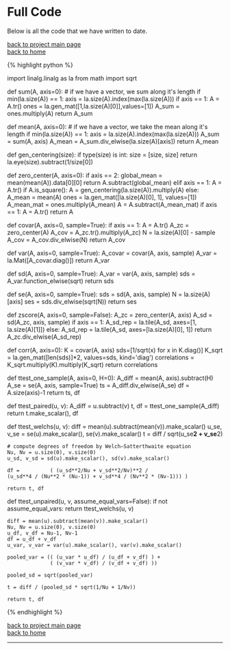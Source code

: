 # Full Code
Below is all the code that we have written to date.

[back to project main page](./stats_from_scratch.md)\
[back to home](../index.md)

{% highlight python %}

import linalg.linalg as la
from math import sqrt

def sum(A, axis=0):
    # if we have a vector, we sum along it's length
    if min(la.size(A)) == 1:
        axis = la.size(A).index(max(la.size(A)))
    if axis == 1:
        A = A.tr()
    ones = la.gen_mat([1,la.size(A)[0]],values=[1])
    A_sum = ones.multiply(A)
    return A_sum

def mean(A, axis=0):
    # if we have a vector, we take the mean along it's length
    if min(la.size(A)) == 1:
        axis = la.size(A).index(max(la.size(A)))
    A_sum = sum(A, axis)
    A_mean = A_sum.div_elwise(la.size(A)[axis])
    return A_mean

def gen_centering(size):
    if type(size) is int:
        size = [size, size]
    return la.eye(size).subtract(1/size[0])

def zero_center(A, axis=0):
    if axis == 2:
        global_mean = mean(mean(A)).data[0][0]
        return A.subtract(global_mean)
    elif axis == 1:
        A = A.tr()
    if A.is_square():
        A = gen_centering(la.size(A)).multiply(A)
    else:
        A_mean = mean(A)
        ones = la.gen_mat([la.size(A)[0], 1], values=[1])
        A_mean_mat = ones.multiply(A_mean)
        A = A.subtract(A_mean_mat)
    if axis == 1:
        A = A.tr()
    return A

def covar(A, axis=0, sample=True):
    if axis == 1:
        A = A.tr()
    A_zc = zero_center(A)
    A_cov = A_zc.tr().multiply(A_zc)
    N = la.size(A)[0] - sample
    A_cov = A_cov.div_elwise(N)
    return A_cov

def var(A, axis=0, sample=True):
    A_covar = covar(A, axis, sample)
    A_var = la.Mat([A_covar.diag()])
    return A_var

def sd(A, axis=0, sample=True):
    A_var = var(A, axis, sample)
    sds = A_var.function_elwise(sqrt)
    return sds

def se(A, axis=0, sample=True):
    sds = sd(A, axis, sample)
    N = la.size(A)[axis]
    ses = sds.div_elwise(sqrt(N))
    return ses

def zscore(A, axis=0, sample=False):
    A_zc = zero_center(A, axis)
    A_sd = sd(A_zc, axis, sample)
    if axis == 1:
        A_sd_rep = la.tile(A_sd, axes=[1, la.size(A)[1]])
    else:
        A_sd_rep = la.tile(A_sd, axes=[la.size(A)[0], 1])
    return A_zc.div_elwise(A_sd_rep)

def corr(A, axis=0):
    K = covar(A, axis)
    sds=[1/sqrt(x) for x in K.diag()]
    K_sqrt = la.gen_mat([len(sds)]*2, values=sds, kind='diag')
    correlations = K_sqrt.multiply(K).multiply(K_sqrt)
    return correlations

def ttest_one_sample(A, axis=0, H=0):
    A_diff = mean(A, axis).subtract(H)
    A_se = se(A, axis, sample=True)
    ts = A_diff.div_elwise(A_se)
    df = A.size(axis)-1
    return ts, df

def ttest_paired(u, v):
    A_diff = u.subtract(v)
    t, df = ttest_one_sample(A_diff)
    return t.make_scalar(), df

def ttest_welchs(u, v):
    diff = mean(u).subtract(mean(v)).make_scalar()
    u_se, v_se = se(u).make_scalar(), se(v).make_scalar()
    t = diff / sqrt(u_se**2 + v_se**2)

    # compute degrees of freedom by Welch–Satterthwaite equation
    Nu, Nv = u.size(0), v.size(0)
    u_sd, v_sd = sd(u).make_scalar(), sd(v).make_scalar()

    df =          ( (u_sd**2/Nu + v_sd**2/Nv)**2 /
    (u_sd**4 / (Nu**2 * (Nu-1)) + v_sd**4 / (Nv**2 * (Nv-1))) )

    return t, df

def ttest_unpaired(u, v, assume_equal_vars=False):
    if not assume_equal_vars:
        return ttest_welchs(u, v)

    diff = mean(u).subtract(mean(v)).make_scalar()
    Nu, Nv = u.size(0), v.size(0)
    u_df, v_df = Nu-1, Nv-1
    df = u_df + v_df
    u_var, v_var = var(u).make_scalar(), var(v).make_scalar()

    pooled_var = (( (u_var * u_df) / (u_df + v_df) ) +
                  ( (v_var * v_df) / (v_df + v_df) ))

    pooled_sd = sqrt(pooled_var)

    t = diff / (pooled_sd * sqrt(1/Nu + 1/Nv))

    return t, df

{% endhighlight %}

[back to project main page](./stats_from_scratch.md)\
[back to home](../index.md)

---
<script src="https://utteranc.es/client.js"
        repo="Matt-A-Bennett/Matt-A-Bennett.github.io"
        issue-term="https://matt-a-bennett.github.io/stats_from_scratch/full_code.html"
        theme="github-light"
        crossorigin="anonymous"
        async>
</script>

